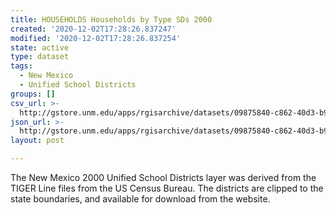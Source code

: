 ```yaml
---
title: HOUSEHOLDS Households by Type SDs 2000
created: '2020-12-02T17:28:26.837247'
modified: '2020-12-02T17:28:26.837254'
state: active
type: dataset
tags:
  - New Mexico
  - Unified School Districts
groups: []
csv_url: >-
  http://gstore.unm.edu/apps/rgisarchive/datasets/09875840-c862-40d3-b93b-3a08d0d64b6a/ksd223data94132004_schd_view.derived.csv
json_url: >-
  http://gstore.unm.edu/apps/rgisarchive/datasets/09875840-c862-40d3-b93b-3a08d0d64b6a/ksd223data94132004_schd_view.derived.json
layout: post

---
```

The New Mexico 2000 Unified School Districts layer was derived from  the TIGER Line files from the US Census Bureau. The districts are clipped to the state boundaries, and available for download from the website.
